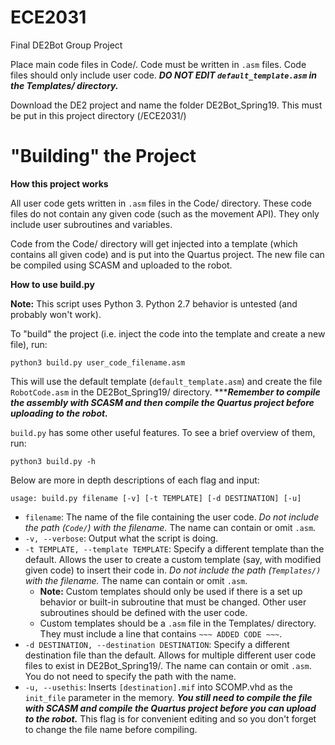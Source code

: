 # ECE2031
Final DE2Bot Group Project

Place main code files in Code/. Code must be written in `.asm` files. Code files should only include user code.
***DO NOT EDIT `default_template.asm` in the Templates/ directory.***

Download the DE2 project and name the folder DE2Bot_Spring19. This must be put in this project directory (/ECE2031/)

# "Building" the Project
**How this project works**

All user code gets written in `.asm` files in the Code/ directory.
These code files do not contain any given code (such as the movement API).
They only include user subroutines and variables.

Code from the Code/ directory will get injected into a template (which contains all given code) and is put into the Quartus project.
The new file can be compiled using SCASM and uploaded to the robot.

**How to use build.py**

**Note:** This script uses Python 3. Python 2.7 behavior is untested (and probably won't work).

To "build" the project (i.e. inject the code into the template and create a new file), run:

    python3 build.py user_code_filename.asm

This will use the default template (`default_template.asm`) and create the file `RobotCode.asm` in the DE2Bot_Spring19/ directory.
******Remember to compile the assembly with SCASM and then compile the Quartus project before uploading to the robot.***

`build.py` has some other useful features. To see a brief overview of them, run:

    python3 build.py -h
    
 Below are more in depth descriptions of each flag and input:
 
    usage: build.py filename [-v] [-t TEMPLATE] [-d DESTINATION] [-u]
    
 * `filename`: The name of the file containing the user code. *Do not include the path (`Code/`) with the filename.*
    The name can contain or omit `.asm`.             
 * `-v, --verbose`: Output what the script is doing.
 * `-t TEMPLATE, --template TEMPLATE`: Specify a different template than the default.
    Allows the user to create a custom template (say, with modified given code) to insert their code in.
     *Do not include the path (`Templates/)` with the filename.*
    The name can contain or omit `.asm`.
     * **Note:** Custom templates should only be used if there is a set up behavior or built-in subroutine that must be changed.
    Other user subroutines should be defined with the user code.
     * Custom templates should be a `.asm` file in the Templates/ directory.
     They must include a line that contains `~~~ ADDED CODE ~~~`.
 *  `-d DESTINATION, --destination DESTINATION`: Specify a different destination file than the default.
    Allows for multiple different user code files to exist in DE2Bot_Spring19/.
    The name can contain or omit `.asm`. You do not need to specify the path with the name.
 * `-u, --usethis`: Inserts `[destination].mif` into SCOMP.vhd as the `init_file` parameter in the memory.
    ***You still need to compile the file with SCASM and compile the Quartus project before you can upload to the robot.***
    This flag is for convenient editing and so you don't forget to change the file name before compiling.
